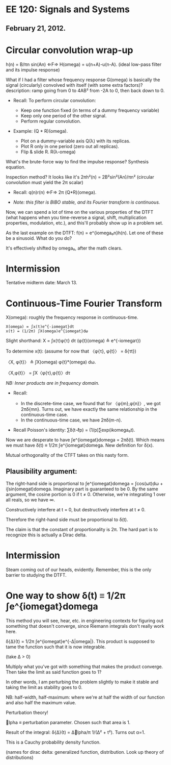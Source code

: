EE 120: Signals and Systems
===========================
February 21, 2012.
-----------------

Circular convolution wrap-up
============================

h(n) = B/πn sin(An) ⇐F⇒ H(omega) = u(n+A)-u(n-A).
(ideal low-pass filter and its impulse response)

What if I had a filter whose frequency response G(omega) is basically the
signal (circularly) convolved with itself (with some extra factors)?
description: ramp going from 0 to 4AB² from -2A to 0, then back down to 0.

* Recall: To perform circular convolution:
  + Keep one function fixed (in terms of a dummy frequency variable)
  + Keep only one period of the other signal.
  + Perform regular convolution.

* Example: (Q * R)(omega).
  + Plot on a dummy-variable axis Q(λ) with its replicas.
  + Plot R only in one period (zero out all replicas).
  + Flip & slide R. R(λ-omega)

What's the brute-force way to find the impulse response? Synthesis
equation.

Inspection method? It looks like it's 2πh²(n) = 2B²sin²(An)/πn² (circular
convolution must yield the 2π scalar)

* Recall: q(n)r(n) ⇐F⇒ 2π (Q*R)(omega).

* _Note: this filter is BIBO stable, and its Fourier transform is
  continuous._

Now, we can spend a lot of time on the various properties of the DTFT (what
happens when you time-reverse a signal, shift, multiplication properties,
modulation, etc.), and this'll probably show up in a problem set.

As the last example on the DTFT: f(n) = e^{iomega₀n}h(n). Let one of these be a
sinusoid. What do you do?

It's effectively shifted by omega₀, after the math clears.

**Intermission**
================
Tentative midterm date: March 13.

Continuous-Time Fourier Transform
=================================

X(omega): roughly the frequency response in continuous-time.

	X(omega) = ∫x(t)e^{-iomegat}dt
	x(t) = (1/2π) ∫X(omega)e^{iomegat}dω

Slight shorthand:
X = ∫x(τ)φ{τ} dτ (φ{t}(omega) ≙ e^{-iomegaτ})

To determine x(t): (assume for now that 〈φ{τ}, φ{t}〉 = δ{τt})

〈X, φ{t}〉 ≙ ∫X)omega) φ{t}*(omega) dω.

〈X,φ{t}〉 = ∫X〈φ{τ},φ{t}〉dτ

_NB: Inner products are in frequency domain._

* Recall:
  + In the discrete-time case, we found that for 〈φ{m},φ{n}〉, we got
	2πδ{mn}. Turns out, we have exactly the same relationship in the
	continuous-time case.
  + In the continuous-time case, we have 2πδ(m-n).

* Recall Poisson's identity: ∑δ(t-ℓp) = (1/p)∑exp(ikomega₀t).

Now we are desperate to have ∫e^{iomegat}domega = 2πδ(t). Which means we must have
δ(t) ≡ 1/2π ∫e^{iomegat}domega. New definition for δ(x).

Mutual orthogonality of the CTFT takes on this nasty form.

Plausibility argument:
----------------------

The right-hand side is proportional to ∫e^{iomegat}domega = ∫cos(ωt)̣dω +
i∫sin(omegat)domega. Imaginary part is guaranteed to be 0. By the same argument,
the cosine portion is 0 if t ≠ 0. Otherwise, we're integrating 1 over all
reals, so we have ∞.

Constructively interfere at t = 0, but destructively interfere at t ≠ 0.

Therefore the right-hand side must be proportional to δ(t).

The claim is that the constant of proportionality is 2π. The hard part is
to recognize this is actually a Dirac delta.

**Intermission**
================

Steam coming out of our heads, evidently. Remember, this is the only
barrier to studying the DTFT.

One way to show δ(t) ≡ 1/2π ∫e^{iomegat}domega
======================================

This method you will see, hear, etc. in engineering contexts for figuring
out something that doesn't converge, since Riemann integrals don't really
work here.

δ{Δ}(t) = 1/2π ∫e^{iomegat}e^{-Δ|omega|}. This product is supposed to tame the
function such that it is now integrable.

(take Δ > 0)

Multiply what you've got with something that makes the product
converge. Then take the limit as said function goes to 1?

In other words, I am perturbing the problem slightly to make it stable and
taking the limit as stability goes to 0.

NB: half-width, half-maximum: where we're at half the width of our function
and also half the maximum value.

Perturbation theory!

lpha ≡ perturbation parameter. Chosen such that area is 1.

Result of the integral: δ{Δ}(t) = Δlpha/π 1/(Δ² + t²). Turns out α=1.

This is a Cauchy probability density function.

(names for dirac delta: generalized function, distribution. Look up theory
 of distributions)
